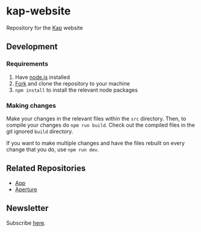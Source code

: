 # kap-website

Repository for the [Kap] website

## Development

### Requirements

1. Have [node.js] installed
2. [Fork] and clone the repository to your machine
3. `npm install` to install the relevant node packages

### Making changes

Make your changes in the relevant files within the `src` directory.
Then, to compile your changes do `npm run build`. Check out the compiled files
in the git ignored `build` directory.

If you want to make multiple changes and have the files rebuilt on every
change that you do, use `npm run dev`.


[kap]: https://getkap.co
[node.js]: https://nodejs.org
[Fork]: https://help.github.com/articles/fork-a-repo/

## Related Repositories
- [App](https://github.com/wulkano/kap)
- [Aperture](https://github.com/wulkano/aperture)

## Newsletter
Subscribe [here](http://eepurl.com/ch90_1).
